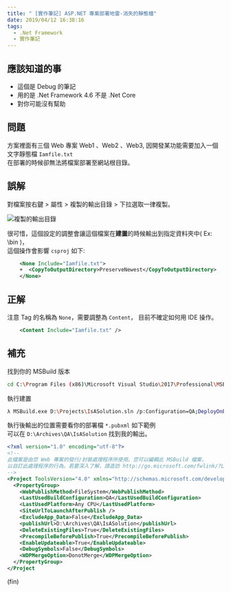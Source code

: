 ```yaml
---
title: " [實作筆記] ASP.NET 專案部署地雷-消失的靜態檔"
date: 2019/04/12 16:38:16
tags:
  - .Net Framework
  - 實作筆記
---
```


## 應該知道的事

- 這個是 Debug 的筆記
- 用的是 .Net Framework 4.6 不是 .Net Core
- 對你可能沒有幫助

## 問題

方案裡面有三個 Web 專案 Web1 、Web2 、Web3,
因開發某功能需要加入一個文字靜態檔 `Iamfile.txt`  
在部署的時候卻無法將檔案部署至網站根目錄。

## 誤解

對檔案按右鍵 > 屬性 > 複製的輸出目錄 > 下拉選取一律複製。

![複製的輸出目錄](/images/2019/4/copy_file_to_bin.jpg)

很可惜，這個設定的調整會讓這個檔案在**建置**的時候輸出到指定資料夾中( Ex: \bin )，  
這個操作會影響 `csproj` 如下:

```xml
    <None Include="Iamfile.txt">
    +  <CopyToOutputDirectory>PreserveNewest</CopyToOutputDirectory>
    </None>
```

## 正解

注意 Tag 的名稱為 `None`，需要調整為 `Content`，
目前不確定如何用 IDE 操作。

```xml
    <Content Include="Iamfile.txt" />
```

## 補充

找到你的 MSBuild 版本

```sh
cd C:\Program Files (x86)\Microsoft Visual Studio\2017\Professional\MSBuild\15.0\Bin 
```

執行建置

```sh
λ MSBuild.exe D:\Projects\IsASolution.sln /p:Configuration=QA;DeployOnBuild=true;PublishProfile=Mall.QA.pubxml;MvcBuildViews=false;AutoVersion=True
```

執行後輸出的位置需要看你的部署檔 `*.pubxml` 如下範例  
可以在 `D:\Archives\QA\IsASolution` 找到我的輸出。

```xml
<?xml version="1.0" encoding="utf-8"?>
<!--
此檔案是由您 Web 專案的發行/封裝處理程序所使用。您可以編輯此 MSBuild 檔案，
以自訂此處理程序的行為。若要深入了解，請造訪 http://go.microsoft.com/fwlink/?LinkID=208121。
-->
<Project ToolsVersion="4.0" xmlns="http://schemas.microsoft.com/developer/msbuild/2003">
  <PropertyGroup>
    <WebPublishMethod>FileSystem</WebPublishMethod>
    <LastUsedBuildConfiguration>QA</LastUsedBuildConfiguration>
    <LastUsedPlatform>Any CPU</LastUsedPlatform>
    <SiteUrlToLaunchAfterPublish />
    <ExcludeApp_Data>False</ExcludeApp_Data>
    <publishUrl>D:\Archives\QA\IsASolution</publishUrl>
    <DeleteExistingFiles>True</DeleteExistingFiles>
    <PrecompileBeforePublish>True</PrecompileBeforePublish>
    <EnableUpdateable>True</EnableUpdateable>
    <DebugSymbols>False</DebugSymbols>
    <WDPMergeOption>DonotMerge</WDPMergeOption>
  </PropertyGroup>
</Project
```

(fin)
